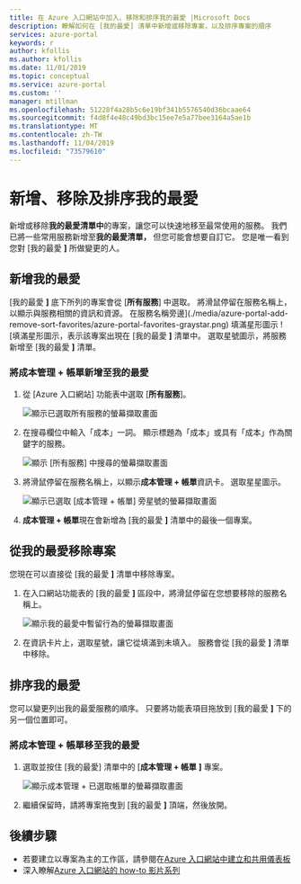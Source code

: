 ```yaml
---
title: 在 Azure 入口網站中加入、移除和排序我的最愛 |Microsoft Docs
description: 瞭解如何在 [我的最愛] 清單中新增或移除專案，以及排序專案的順序
services: azure-portal
keywords: r
author: kfollis
ms.author: kfollis
ms.date: 11/01/2019
ms.topic: conceptual
ms.service: azure-portal
ms.custom: ''
manager: mtillman
ms.openlocfilehash: 51228f4a28b5c6e19bf341b5576540d36bcaae64
ms.sourcegitcommit: f4d8f4e48c49bd3bc15ee7e5a77bee3164a5ae1b
ms.translationtype: MT
ms.contentlocale: zh-TW
ms.lasthandoff: 11/04/2019
ms.locfileid: "73579610"
---
```

# <a name="add-remove-and-sort-favorites"></a>新增、移除及排序我的最愛

新增或移除**我的最愛清單中**的專案，讓您可以快速地移至最常使用的服務。 我們已將一些常用服務新增至**我的最愛清單，** 但您可能會想要自訂它。 您是唯一看到您對 [我的最愛 **]** 所做變更的人。

## <a name="add-a-favorite"></a>新增我的最愛

[我的最愛 **]** 底下所列的專案會從 [**所有服務**] 中選取。 將滑鼠停留在服務名稱上，以顯示與服務相關的資訊和資源。 在服務名稱旁邊](./media/azure-portal-add-remove-sort-favorites/azure-portal-favorites-graystar.png) 填滿星形圖示 ![填滿星形圖示，表示該專案出現在 [我的最愛 **]** 清單中。 選取星號圖示，將服務新增至 [我的最愛 **]** 清單。

### <a name="add-cost-management--billing-to-favorites"></a>將成本管理 + 帳單新增至我的最愛

1. 從 [Azure 入口網站] 功能表中選取 [**所有服務**]。

    ![顯示已選取所有服務的螢幕擷取畫面](./media/azure-portal-add-remove-sort-favorites/azure-portal-favorites-new-all-services.png)

1. 在搜尋欄位中輸入「成本」一詞。 顯示標題為「成本」或具有「成本」作為關鍵字的服務。

   ![顯示 [所有服務] 中搜尋的螢幕擷取畫面](./media/azure-portal-add-remove-sort-favorites/azure-portal-favorites-find-service.png)

1. 將滑鼠停留在服務名稱上，以顯示**成本管理 + 帳單**資訊卡。 選取星星圖示。

   ![顯示已選取 [成本管理 + 帳單] 旁星號的螢幕擷取畫面](./media/azure-portal-add-remove-sort-favorites/azure-portal-favorites-add.png)

1. **成本管理 + 帳單**現在會新增為 [我的最愛 **]** 清單中的最後一個專案。

## <a name="remove-an-item-from-favorites"></a>從我的最愛移除專案

您現在可以直接從 [我的最愛 **]** 清單中移除專案。

1. 在入口網站功能表的 [我的最愛 **]** 區段中，將滑鼠停留在您想要移除的服務名稱上。

   ![顯示我的最愛中暫留行為的螢幕擷取畫面](./media/azure-portal-add-remove-sort-favorites/azure-portal-favorites-remove.png)

2. 在資訊卡片上，選取星號，讓它從填滿到未填入。 服務會從 [我的最愛 **]** 清單中移除。

## <a name="sort-favorites"></a>排序我的最愛

您可以變更列出我的最愛服務的順序。 只要將功能表項目拖放到 [我的最愛 **]** 下的另一個位置即可。

### <a name="move-cost-management--billing-to-the-top-of-favorites"></a>將成本管理 + 帳單移至我的最愛

1. 選取並按住 [我的最愛] 清單中的 [**成本管理 + 帳單** **]** 專案。

   ![顯示成本管理 + 已選取帳單的螢幕擷取畫面](./media/azure-portal-add-remove-sort-favorites/azure-portal-favorites-sort.png)

1. 繼續保留時，請將專案拖曳到 [我的最愛 **]** 頂端，然後放開。

## <a name="next-steps"></a>後續步驟

* 若要建立以專案為主的工作區，請參閱在[Azure 入口網站中建立和共用儀表板](../azure-portal/azure-portal-dashboards.md)
* 深入瞭解[Azure 入口網站的 how-to 影片系列](https://www.youtube.com/playlist?list=PLLasX02E8BPBKgXP4oflOL29TtqTzwhxR)